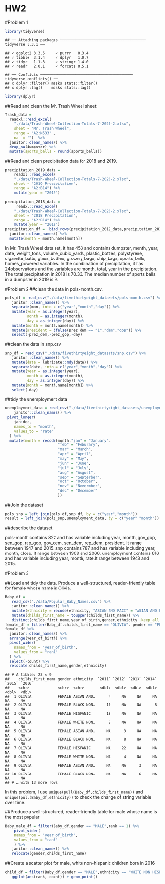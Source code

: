 HW2
================

\#Problem 1

``` r
library(tidyverse)
```

    ## ── Attaching packages ─────────────────────────────────────── tidyverse 1.3.1 ──

    ## ✓ ggplot2 3.3.5     ✓ purrr   0.3.4
    ## ✓ tibble  3.1.4     ✓ dplyr   1.0.7
    ## ✓ tidyr   1.1.3     ✓ stringr 1.4.0
    ## ✓ readr   2.0.1     ✓ forcats 0.5.1

    ## ── Conflicts ────────────────────────────────────────── tidyverse_conflicts() ──
    ## x dplyr::filter() masks stats::filter()
    ## x dplyr::lag()    masks stats::lag()

``` r
library(dplyr)
```

\#\#Read and clean the Mr. Trash Wheel sheet:

``` r
Trash_data = 
  readxl::read_excel(
    "./data/Trash-Wheel-Collection-Totals-7-2020-2.xlsx",
    sheet = "Mr. Trash Wheel",
    range = "A2:N533" ,
    na  = "")  %>%
  janitor::clean_names() %>%
  drop_na(dumpster) %>%
  mutate(sports_balls = round(sports_balls))
```

\#\#Read and clean precipitation data for 2018 and 2019.

``` r
precipitation_2019_data = 
    readxl::read_excel(
    "./data/Trash-Wheel-Collection-Totals-7-2020-2.xlsx",
    sheet = "2019 Precipitation",
    range = "A2:B14") %>%
    mutate(year = "2019")

precipitation_2018_data =
     readxl::read_excel(
    "./data/Trash-Wheel-Collection-Totals-7-2020-2.xlsx",
    sheet = "2018 Precipitation",
    range = "A2:B14") %>%
    mutate(year = "2018")
precipitation_df =  bind_rows(precipitation_2019_data,precipitation_2018_data) %>%
  janitor::clean_names() %>%
  mutate(month = month.name[month])
```

In Mr. Trash Wheel data set, it has 453 and contains dumpster, month,
year, date, weight\_tons, volume\_cubic\_yards, plastic\_bottles,
polystyrene, cigarette\_butts, glass\_bottles, grocery\_bags,
chip\_bags, sports\_balls, homes\_powered variables. In the combination
of precipitation, it has 24observations and the variables are month,
total, year in the precipitation. The total precipitation in 2018 is
70.33. The median number of sports balls in a dumpster in 2019 is 9.

\#Problem 2 \#\#clean the data in pols-month.csv.

``` r
pols_df = read_csv("./data/fivethirtyeight_datasets/pols-month.csv") %>%
   janitor::clean_names() %>%
   separate(mon, into = c("year","month","day")) %>%
   mutate(year = as.integer(year),
          month = as.integer(month),
          day = as.integer(day)) %>%
   mutate(month = month.name[month]) %>%
   mutate(president = ifelse(prez_dem == "1","dem","gop")) %>%
   select(-prez_dem,-prez_gop,-day)
```

\#\#clean the data in snp.csv

``` r
snp_df = read_csv("./data/fivethirtyeight_datasets/snp.csv") %>%
   janitor::clean_names() %>%   
   mutate(date = lubridate::mdy(date)) %>%
   separate(date, into = c("year","month","day")) %>%
   mutate(year = as.integer(year),
          month = as.integer(month),
          day = as.integer(day)) %>%
   mutate(month = month.name[month]) %>%
   select(-day)
```

\#\#tidy the unemployment data

``` r
unemployment_data = read_csv("./data/fivethirtyeight_datasets/unemployment.csv") %>%
    janitor::clean_names() %>%
 pivot_longer(
    jan:dec,
    names_to = "month",
    values_to = "rate"
  ) %>%
  mutate(month = recode(month,"jan" = "January", 
                        "feb" = "Feburary",
                        "mar" = "March",
                        "apr" = "April",
                        "may" = "May",
                        "jun" = "June",
                        "jul" = "July",
                        "aug" = "August",
                        "sep" = "Septerber",
                        "oct" = "October",
                        "nov" = "Novermber",
                        "dec" = "December"
                        )) 
```

\#\#Join the dataset

``` r
pols_snp = left_join(pols_df,snp_df, by = c("year","month"))
result = left_join(pols_snp,unemployment_data, by = c("year","month"))
```

\#\#describe the dataset

pols-month contains 822 and has variable including year, month,
gov\_gop, sen\_gop, rep\_gop, gov\_dem, sen\_dem, rep\_dem, president.
It range between 1947 and 2015. snp contains 787 and has variable
including year, month, close. It range between 1969 and 2068.
unemployment contains 816 and has variable including year, month,
rate.It range between 1948 and 2015.

\#Problem 3

\#\#Load and tidy the data. Produce a well-structured, reader-friendly
table for female whose name is Olivia.

``` r
Baby_df = 
   read_csv("./data/Popular_Baby_Names.csv") %>%
   janitor::clean_names() %>%   
   mutate(ethnicity = recode(ethnicity, "ASIAN AND PACI" = "ASIAN AND PACIFIC ISLANDER","WHITE NON HISP" = "WHITE NON HISPANIC", "BLACK NON HISP" = "BLACK NON HISPANIC")) %>%
   mutate(childs_first_name = toupper(childs_first_name)) %>%
   distinct(childs_first_name,year_of_birth,gender,ethnicity,.keep_all = TRUE) 
female_df = filter(Baby_df,childs_first_name == "OLIVIA", gender == "FEMALE") 
female_df %>%
  janitor::clean_names() %>%
  arrange(year_of_birth) %>%
  pivot_wider(
    names_from = "year_of_birth",
    values_from = "rank"
  ) %>%
  select(-count) %>%
  relocate(childs_first_name,gender,ethnicity)
```

    ## # A tibble: 23 × 9
    ##    childs_first_name gender ethnicity  `2011` `2012` `2013` `2014` `2015` `2016`
    ##    <chr>             <chr>  <chr>       <dbl>  <dbl>  <dbl>  <dbl>  <dbl>  <dbl>
    ##  1 OLIVIA            FEMALE ASIAN AND…      4     NA     NA     NA     NA     NA
    ##  2 OLIVIA            FEMALE BLACK NON…     10     NA     NA      8     NA     NA
    ##  3 OLIVIA            FEMALE HISPANIC       18     NA     NA     NA     NA     NA
    ##  4 OLIVIA            FEMALE WHITE NON…      2     NA     NA     NA     NA     NA
    ##  5 OLIVIA            FEMALE ASIAN AND…     NA      3     NA     NA     NA     NA
    ##  6 OLIVIA            FEMALE BLACK NON…     NA      8     NA     NA     NA     NA
    ##  7 OLIVIA            FEMALE HISPANIC       NA     22     NA     NA     NA     NA
    ##  8 OLIVIA            FEMALE WHITE NON…     NA      4     NA     NA     NA     NA
    ##  9 OLIVIA            FEMALE ASIAN AND…     NA     NA      3     NA     NA     NA
    ## 10 OLIVIA            FEMALE BLACK NON…     NA     NA      6     NA     NA     NA
    ## # … with 13 more rows

In this problem, I use `unique(pull(Baby_df,childs_first_name))` and
`unique(pull(Baby_df,ethnicity))` to check the change of string variable
over time.

\#\#Produce a well-structured, reader-friendly table for male whose name
is the most popular

``` r
Baby_male_df = filter(Baby_df,gender == "MALE",rank == 1) %>%
    pivot_wider(
    names_from = "year_of_birth",
    values_from = "rank"
    ) %>%
   janitor::clean_names() %>%
   relocate(gender,childs_first_name)
```

\#\#Create a scatter plot for male, white non-hispanic children born in
2016

``` r
child_df = filter(Baby_df,gender == "MALE",ethnicity == "WHITE NON HISPANIC", year_of_birth == 2016) %>%
   ggplot(aes(rank, count)) + geom_point()
```
